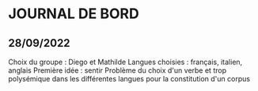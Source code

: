 # JOURNAL DE BORD

## 28/09/2022

Choix du groupe : Diego et Mathilde
Langues choisies : français, italien, anglais 
Première idée : sentir
Problème du choix d'un verbe et trop polysémique dans les différentes langues pour la constitution d'un corpus

